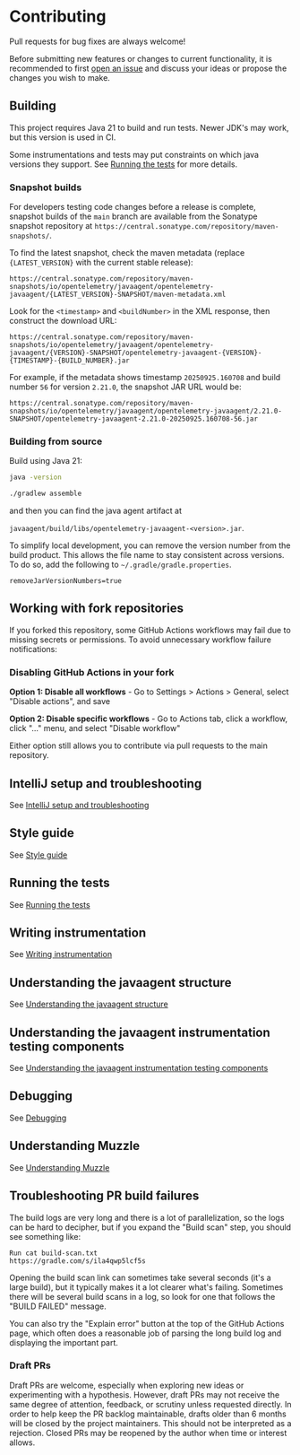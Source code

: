 # Contributing

Pull requests for bug fixes are always welcome!

Before submitting new features or changes to current functionality, it is recommended to first
[open an issue](https://github.com/open-telemetry/opentelemetry-java-instrumentation/issues/new)
and discuss your ideas or propose the changes you wish to make.

## Building

This project requires Java 21 to build and run tests. Newer JDK's may work, but this version is used in CI.

Some instrumentations and tests may put constraints on which java versions they support.
See [Running the tests](./docs/contributing/running-tests.md) for more details.

### Snapshot builds

For developers testing code changes before a release is complete, snapshot builds of the `main`
branch are available from the Sonatype snapshot repository at `https://central.sonatype.com/repository/maven-snapshots/`.

To find the latest snapshot, check the maven metadata (replace `{LATEST_VERSION}` with the current
stable release):

```
https://central.sonatype.com/repository/maven-snapshots/io/opentelemetry/javaagent/opentelemetry-javaagent/{LATEST_VERSION}-SNAPSHOT/maven-metadata.xml
```

Look for the `<timestamp>` and `<buildNumber>` in the XML response, then construct the download URL:

```
https://central.sonatype.com/repository/maven-snapshots/io/opentelemetry/javaagent/opentelemetry-javaagent/{VERSION}-SNAPSHOT/opentelemetry-javaagent-{VERSION}-{TIMESTAMP}-{BUILD_NUMBER}.jar
```

For example, if the metadata shows timestamp `20250925.160708` and build number `56` for version
`2.21.0`, the snapshot JAR URL would be:

```
https://central.sonatype.com/repository/maven-snapshots/io/opentelemetry/javaagent/opentelemetry-javaagent/2.21.0-SNAPSHOT/opentelemetry-javaagent-2.21.0-20250925.160708-56.jar
```

### Building from source

Build using Java 21:

```bash
java -version
```

```bash
./gradlew assemble
```

and then you can find the java agent artifact at

`javaagent/build/libs/opentelemetry-javaagent-<version>.jar`.

To simplify local development, you can remove the version number from the build product. This allows
the file name to stay consistent across versions. To do so, add the following to
`~/.gradle/gradle.properties`.

```properties
removeJarVersionNumbers=true
```

## Working with fork repositories

If you forked this repository, some GitHub Actions workflows may fail due to missing secrets or permissions. To avoid unnecessary workflow failure notifications:

### Disabling GitHub Actions in your fork

**Option 1: Disable all workflows** - Go to Settings > Actions > General, select "Disable actions", and save

**Option 2: Disable specific workflows** - Go to Actions tab, click a workflow, click "..." menu, and select "Disable workflow"

Either option still allows you to contribute via pull requests to the main repository.

## IntelliJ setup and troubleshooting

See [IntelliJ setup and troubleshooting](docs/contributing/intellij-setup-and-troubleshooting.md)

## Style guide

See [Style guide](docs/contributing/style-guideline.md)

## Running the tests

See [Running the tests](docs/contributing/running-tests.md)

## Writing instrumentation

See [Writing instrumentation](docs/contributing/writing-instrumentation.md)

## Understanding the javaagent structure

See [Understanding the javaagent structure](docs/contributing/javaagent-structure.md)

## Understanding the javaagent instrumentation testing components

See [Understanding the javaagent instrumentation testing components](docs/contributing/javaagent-test-infra.md)

## Debugging

See [Debugging](docs/contributing/debugging.md)

## Understanding Muzzle

See [Understanding Muzzle](docs/contributing/muzzle.md)

## Troubleshooting PR build failures

The build logs are very long and there is a lot of parallelization, so the logs can be hard to
decipher, but if you expand the "Build scan" step, you should see something like:

```text
Run cat build-scan.txt
https://gradle.com/s/ila4qwp5lcf5s
```

Opening the build scan link can sometimes take several seconds (it's a large build), but it
typically makes it a lot clearer what's failing. Sometimes there will be several build scans in a
log, so look for one that follows the "BUILD FAILED" message.

You can also try the "Explain error" button at the top of the GitHub Actions page,
which often does a reasonable job of parsing the long build log and displaying the important part.

### Draft PRs

Draft PRs are welcome, especially when exploring new ideas or experimenting with a hypothesis.
However, draft PRs may not receive the same degree of attention, feedback, or scrutiny unless
requested directly. In order to help keep the PR backlog maintainable, drafts older than 6 months
will be closed by the project maintainers. This should not be interpreted as a rejection. Closed
PRs may be reopened by the author when time or interest allows.
